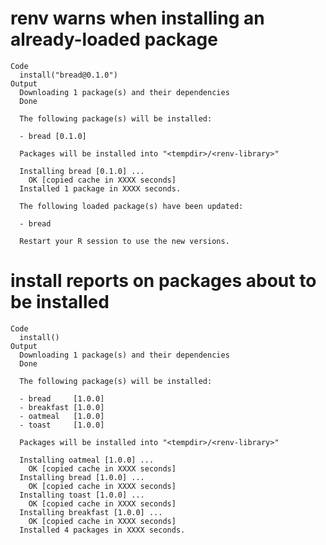 # renv warns when installing an already-loaded package

    Code
      install("bread@0.1.0")
    Output
      Downloading 1 package(s) and their dependencies
      Done
      
      The following package(s) will be installed:
      
      - bread [0.1.0]
      
      Packages will be installed into "<tempdir>/<renv-library>"
      
      Installing bread [0.1.0] ...
      	OK [copied cache in XXXX seconds]
      Installed 1 package in XXXX seconds.
      
      The following loaded package(s) have been updated:
      
      - bread
      
      Restart your R session to use the new versions.
      

# install reports on packages about to be installed

    Code
      install()
    Output
      Downloading 1 package(s) and their dependencies
      Done
      
      The following package(s) will be installed:
      
      - bread     [1.0.0]
      - breakfast [1.0.0]
      - oatmeal   [1.0.0]
      - toast     [1.0.0]
      
      Packages will be installed into "<tempdir>/<renv-library>"
      
      Installing oatmeal [1.0.0] ...
      	OK [copied cache in XXXX seconds]
      Installing bread [1.0.0] ...
      	OK [copied cache in XXXX seconds]
      Installing toast [1.0.0] ...
      	OK [copied cache in XXXX seconds]
      Installing breakfast [1.0.0] ...
      	OK [copied cache in XXXX seconds]
      Installed 4 packages in XXXX seconds.

